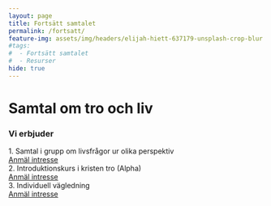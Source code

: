 ```yaml
---
layout: page
title: Fortsätt samtalet
permalink: /fortsatt/
feature-img: assets/img/headers/elijah-hiett-637179-unsplash-crop-blur.jpg
#tags:
#  - Fortsätt samtalet
#  - Resurser
hide: true
---
```


# Samtal om tro och liv

### Vi erbjuder

<div class="list-table">
  <div class="list-row">
    <div class="list-cell">
      1. Samtal i grupp om livsfrågor ur olika perspektiv
    </div>
    <div class="list-cell">
      <a href="" class="button list-button">Anmäl intresse</a>
    </div>
  </div>
  <div class="list-row">
    <div class="list-cell">
      2. Introduktionskurs i kristen tro (Alpha)
    </div>
    <div class="list-cell">
      <a href="" class="button list-button">Anmäl intresse</a>
    </div>
  </div>
  <div style="display: table-row">
    <div class="list-cell">
      3. Individuell vägledning
    </div>
    <div class="list-cell">
      <a href="" class="button list-button">Anmäl intresse</a>
    </div>
  </div>
</div>

